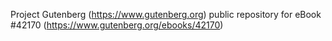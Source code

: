 Project Gutenberg (https://www.gutenberg.org) public repository for eBook #42170 (https://www.gutenberg.org/ebooks/42170)
